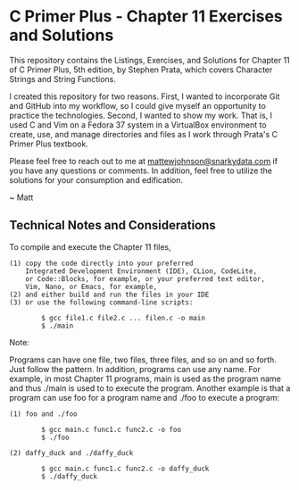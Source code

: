 # C Primer Plus - Chapter 11 Exercises and Solutions

This repository contains the Listings, Exercises, and Solutions
for Chapter 11 of C Primer Plus, 5th edition, by Stephen Prata,
which covers Character Strings and String Functions.

I created this repository for two reasons. First, I wanted to
incorporate Git and GitHub into my workflow, so I could give
myself an opportunity to practice the technologies. Second, I
wanted to show my work. That is, I used C and Vim on a Fedora
37 system in a VirtualBox environment to create, use, and 
manage directories and files as I work through Prata's C Primer
Plus textbook.

Please feel free to reach out to me at mattewjohnson@snarkydata.com
if you have any questions or comments. In addition, feel free to 
utilize the solutions for your consumption and edification.

~ Matt

Technical Notes and Considerations
-----------------------------------------------------------------

To compile and execute the Chapter 11 files, 

    (1) copy the code directly into your preferred
        Integrated Development Environment (IDE), CLion, CodeLite,
        or Code::Blocks, for example, or your preferred text editor, 
        Vim, Nano, or Emacs, for example, 
    (2) and either build and run the files in your IDE 
    (3) or use the following command-line scripts:
        
            $ gcc file1.c file2.c ... filen.c -o main
            $ ./main

Note: 

Programs can have one file, two files, three files, and 
so on and so forth. Just follow the pattern. In addition, 
programs can use any name. For example, in most Chapter 11
programs, main is used as the program name and thus ./main
is used to to execute the program. Another example is that
a program can use foo for a program name and ./foo to 
execute a program:

    (1) foo and ./foo

            $ gcc main.c func1.c func2.c -o foo
            $ ./foo

    (2) daffy_duck and ./daffy_duck

            $ gcc main.c func1.c func2.c -o daffy_duck
            $ ./daffy_duck 



